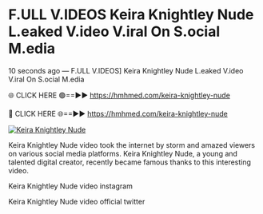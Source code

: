 # F.ULL V.IDEOS Keira Knightley Nude L.eaked V.ideo V.iral On S.ocial M.edia

10 seconds ago — F.ULL V.IDEOS] Keira Knightley Nude L.eaked V.ideo V.iral On S.ocial M.edia

🌐 CLICK HERE 🟢==►► https://hmhmed.com/keira-knightley-nude

🔴 CLICK HERE 🌐==►► https://hmhmed.com/keira-knightley-nude

[![Keira Knightley Nude](https://i.imgur.com/dJHk4Zq.gif)](https://hmhmed.com/keira-knightley-nude)

Keira Knightley Nude video took the internet by storm and amazed viewers on various social media platforms. Keira Knightley Nude, a young and talented digital creator, recently became famous thanks to this interesting video.

Keira Knightley Nude video instagram

Keira Knightley Nude video official twitter